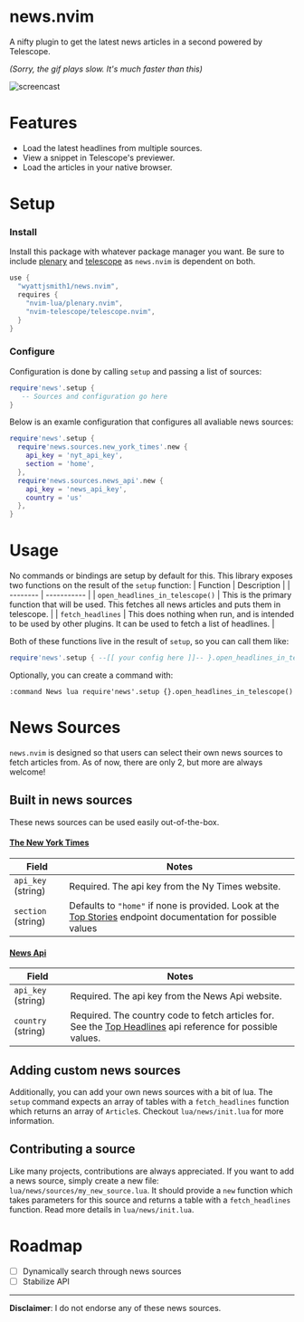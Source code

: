 # news.nvim
A nifty plugin to get the latest news articles in a second powered by Telescope.

_(Sorry, the gif plays slow. It's much faster than this)_

![screencast](https://github.com/wyattjsmith1/news.nvim/blob/main/assets/screenrecording.gif)

# Features
- Load the latest headlines from multiple sources.
- View a snippet in Telescope's previewer.
- Load the articles in your native browser.

# Setup
### Install
Install this package with whatever package manager you want. Be sure to include [plenary](https://github.com/nvim-lua/plenary.nvim) and [telescope](https://github.com/nvim-telescope/telescope.nvim) as `news.nvim` is dependent on both.
```lua
use {
  "wyattjsmith1/news.nvim",
  requires {
    "nvim-lua/plenary.nvim",
    "nvim-telescope/telescope.nvim",
  }
}
```

### Configure
Configuration is done by calling `setup` and passing a list of sources:
```lua
require'news'.setup {
   -- Sources and configuration go here
}
```

Below is an examle configuration that configures all avaliable news sources:
```lua
require'news'.setup {
  require'news.sources.new_york_times'.new {
    api_key = 'nyt_api_key',
    section = 'home',
  },
  require'news.sources.news_api'.new {
    api_key = 'news_api_key',
    country = 'us'
  },
}
```

# Usage
No commands or bindings are setup by default for this. This library exposes two functions on the result of the `setup` function:
| Function | Description |
| -------- | ----------- |
| `open_headlines_in_telescope()` | This is the primary function that will be used. This fetches all news articles and puts them in telescope. |
| `fetch_headlines` | This does nothing when run, and is intended to be used by other plugins. It can be used to fetch a list of headlines. |

Both of these functions live in the result of `setup`, so you can call them like:
```lua
require'news'.setup { --[[ your config here ]]-- }.open_headlines_in_telescope()
```

Optionally, you can create a command with:
```vimscript
:command News lua require'news'.setup {}.open_headlines_in_telescope()
```

# News Sources
`news.nvim` is designed so that users can select their own news sources to fetch articles from. As of now, there are only 2, but more are always welcome!

## Built in news sources
These news sources can be used easily out-of-the-box.

#### [The New York Times](https://developer.nytimes.com/apis)
| Field | Notes |
| ----- | ----- |
| `api_key` (string) | Required. The api key from the Ny Times website. |
| `section` (string) | Defaults to `"home"` if none is provided. Look at the [Top Stories](https://developer.nytimes.com/docs/top-stories-product/1/routes/%7Bsection%7D.json/get) endpoint documentation for possible values |

#### [News Api](https://newsapi.org/)
| Field | Notes |
| ----- | ----- |
| `api_key` (string) | Required. The api key from the News Api website. |
| `country` (string) | Required. The country code to fetch articles for. See the [Top Headlines](https://newsapi.org/docs/endpoints/top-headlines) api reference for possible values.


## Adding custom news sources
Additionally, you can add your own news sources with a bit of lua. The `setup` command expects an array of tables with a `fetch_headlines` function which returns an array of `Article`s. Checkout `lua/news/init.lua` for more information.

## Contributing a source
Like many projects, contributions are always appreciated. If you want to add a news source, simply create a new file: `lua/news/sources/my_new_source.lua`. It should provide a `new` function which takes parameters for this source and returns a table with a `fetch_headlines` function. Read more details in `lua/news/init.lua`. 

# Roadmap
- [ ] Dynamically search through news sources
- [ ] Stabilize API

---

**Disclaimer**: I do not endorse any of these news sources.

